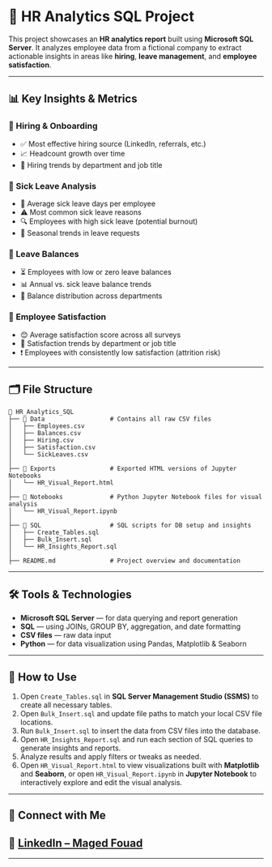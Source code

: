 # 🧠 HR Analytics SQL Project

This project showcases an **HR analytics report** built using **Microsoft SQL Server**. It analyzes employee data from a fictional company to extract actionable insights in areas like **hiring**, **leave management**, and **employee satisfaction**.

---

## 📊 Key Insights & Metrics

### 🔹 Hiring & Onboarding

- ✅ Most effective hiring source (LinkedIn, referrals, etc.)
- 📈 Headcount growth over time
- 🏢 Hiring trends by department and job title

### 🔹 Sick Leave Analysis

- 🧮 Average sick leave days per employee
- ⚠️ Most common sick leave reasons
- 🔍 Employees with high sick leave (potential burnout)
- 📅 Seasonal trends in leave requests

### 🔹 Leave Balances

- ⏳ Employees with low or zero leave balances
- 📊 Annual vs. sick leave balance trends
- 🧭 Balance distribution across departments

### 🔹 Employee Satisfaction

- 😊 Average satisfaction score across all surveys
- 🏬 Satisfaction trends by department or job title
- ❗ Employees with consistently low satisfaction (attrition risk)

---

## 🗂️ File Structure

```plaintext
📁 HR_Analytics_SQL
├── 📁 Data                  # Contains all raw CSV files
│   ├── Employees.csv
│   ├── Balances.csv
│   ├── Hiring.csv
│   ├── Satisfaction.csv
│   └── SickLeaves.csv
│
├── 📁 Exports               # Exported HTML versions of Jupyter Notebooks
│   └── HR_Visual_Report.html
│
├── 📁 Notebooks             # Python Jupyter Notebook files for visual analysis
│   └── HR_Visual_Report.ipynb
│
├── 📁 SQL                   # SQL scripts for DB setup and insights
│   ├── Create_Tables.sql
│   ├── Bulk_Insert.sql
│   └── HR_Insights_Report.sql
│
├── README.md               # Project overview and documentation
```

---

## 🛠️ Tools & Technologies

* **Microsoft SQL Server** — for data querying and report generation
* **SQL** — using JOINs, GROUP BY, aggregation, and date formatting
* **CSV files** — raw data input
* **Python** — for data visualization using Pandas, Matplotlib & Seaborn

---



## 🚀 How to Use

1. Open `Create_Tables.sql` in **SQL Server Management Studio (SSMS)** to create all necessary tables.
2. Open `Bulk_Insert.sql` and update file paths to match your local CSV file locations.
3. Run `Bulk_Insert.sql` to insert the data from CSV files into the database.
4. Open `HR_Insights_Report.sql` and run each section of SQL queries to generate insights and reports.
5. Analyze results and apply filters or tweaks as needed.
6. Open `HR_Visual_Report.html` to view visualizations built with **Matplotlib** and **Seaborn**,
   or open `HR_Visual_Report.ipynb` in **Jupyter Notebook** to interactively explore and edit the visual analysis.

---



## 🤝 **Connect with Me**

🔗 [LinkedIn – Maged Fouad](https://www.linkedin.com/in/mfouadmohamed325/)
--------------------------

---
